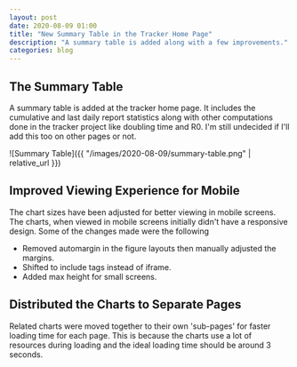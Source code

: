 ```yaml
---
layout: post 
date: 2020-08-09 01:00
title: "New Summary Table in the Tracker Home Page"
description: "A summary table is added along with a few improvements."
categories: blog
---
```


## The Summary Table
A summary table is added at the tracker home page. It includes the cumulative
and last daily report statistics along with other computations done in the
tracker project like doubling time and R0.
I'm still undecided if I'll add this too on other pages or not.

![Summary Table]({{ "/images/2020-08-09/summary-table.png" | relative_url }})

## Improved Viewing Experience for Mobile
The chart sizes have been adjusted for better viewing in mobile screens. The
charts, when viewed in mobile screens initially didn't have a responsive design.
Some of the changes made were the following
* Removed automargin in the figure layouts then manually adjusted the margins.
* Shifted to include tags instead of iframe.
* Added max height for small screens.

## Distributed the Charts to Separate Pages
Related charts were moved together to their own 'sub-pages' for faster loading
time for each page. This is because the charts use a lot of resources during
loading and the ideal loading time should be around 3 seconds.
